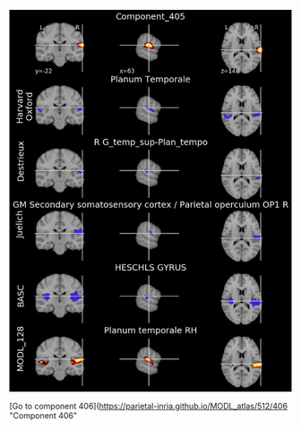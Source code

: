 


![405](preliminary/405.jpg "Component 405")

[Go to component 406](https://parietal-inria.github.io/MODL_atlas/512/406 "Component 406"
